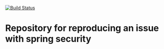 [![Build Status](https://travis-ci.org/odin-delrio/spring-security-put-401-issue.svg?branch=master)](https://travis-ci.org/odin-delrio/spring-security-put-401-issue)

# Repository for reproducing an issue with spring security

